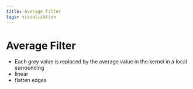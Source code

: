 ```yaml
---
title: Average Filter
tags: visualization
---
```


# Average Filter
- Each grey value is replaced by the average value in the kernel in a local surrounding
- linear
- flatten edges








